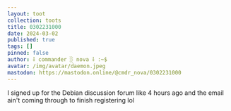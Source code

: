 ```yaml
---
layout: toot
collection: toots
title: 0302231000
date: 2024-03-02
published: true
tags: []
pinned: false
author: ⸸ commander ░ nova ⸸ :~$
avatar: /img/avatar/daemon.jpeg
mastodon: https://mastodon.online/@cmdr_nova/0302231000
---
```


I signed up for the Debian discussion forum like 4 hours ago and the email ain't coming through to finish registering lol
